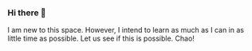 ### Hi there 👋

I am new to this space. However, I intend to learn as much as I can in as little time as possible.
Let us see if this is possible.
Chao!
